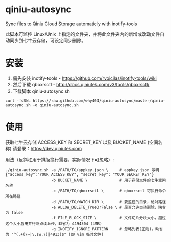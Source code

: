 qiniu-autosync
==============

Sync files to Qiniu Cloud Storage automaticly with inotify-tools

此脚本可监控 Linux/Unix 上指定的文件夹，并将此文件夹内的新增或改动文件自动同步到七牛云存储，可设定同步删除。

安装
====

1. 需先安装 inotify-tools - <https://github.com/rvoicilas/inotify-tools/wiki>
2. 然后下载 qboxrsctl - <http://docs.qiniutek.com/v3/tools/qboxrsctl/>
3. 下载脚本 qiniu-autosync.sh

```
curl -fsSkL https://raw.github.com/why404/qiniu-autosync/master/qiniu-autosync.sh -o qiniu-autosync.sh
```

使用
====

获取七牛云存储 ACCESS_KEY 和 SECRET_KEY 以及 BUCKET_NAME (空间名称) 请登录：<https://dev.qiniutek.com>

用法（反斜杠用于排版换行需要，实际情况下可忽略）:

```
./qiniu-autosync.sh -a /PATH/TO/appkey.json \     # appkey.json 写明 {"access_key":"YOUR_ACCESS_KEY", "secret_key": "YOUR_SECRET_KEY"}
                    -b BUCKET_NAME \              # 用于存储文件的七牛空间名称
                    -c /PATH/TO/qboxrsctl \       # qboxrsctl 可执行命令所在路径
                    -d /PATH/TO/WATCH_DIR \       # 要监控的目录，绝对路径
                    -e ALLOW_DELETE_TrueOrFalse \ # 是否允许自动删除，缺省为 false
                    -f FILE_BLOCK_SIZE \          # 文件切片分块大小，超过这个大小启用并行断点续上传，缺省为 4194304 (4MB)
                    -g INOTIFY_IGNORE_PATTERN     # 忽略列表(正则)，缺省为 "^(.+(\~|\.sw.?)|4913)$" (即 vim 临时文件)
```
